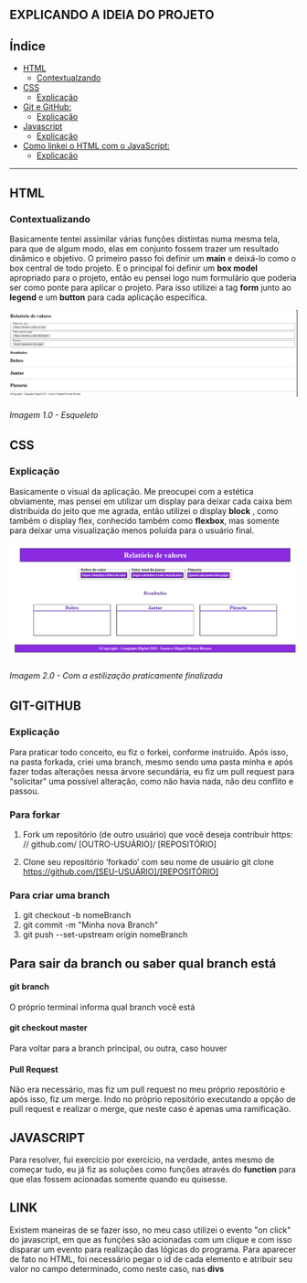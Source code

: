 ## EXPLICANDO A IDEIA DO PROJETO

## Índice

- [HTML](#HTML)
  - [Contextualzando](#ExplicaHTML)
- [CSS](#CSS)
  - [Explicação](#ExplicaCSS)
- [Git e GitHub:](#GIT-GITHUB)
  - [Explicação](#ExplicaGit)
- [Javascript](#JAVASCRIPT)
  - [Explicação](#JAVASCRIPT)
- [Como linkei o HTML com o JavaScript:](#LINK)
  - [Explicação](#LINK)

***

## HTML

### Contextualizando

Basicamente tentei assimilar várias funções distintas numa mesma tela, para que de algum modo, elas em conjunto fossem trazer um resultado dinâmico e objetivo.
O primeiro passo foi definir um **main** e deixá-lo como o box central de todo projeto. E o principal foi definir um **box model** apropriado para o projeto, então eu pensei logo num formulário que poderia ser como ponte para aplicar o projeto. Para isso utilizei a tag **form** junto ao **legend** e um **button** para cada aplicação específica.

![Esqueleto](./img/Esqueleto.png)

###### Imagem 1.0 - Esqueleto #######


## CSS

### Explicação

  Basicamente o visual da aplicação. Me preocupei com a estética obviamente, mas pensei em utilizar um display para deixar cada caixa bem distribuída do jeito que me agrada, então utilizei o display **block** , como também o display flex, conhecido também como **flexbox**, mas somente para deixar uma visualização menos poluída para o usuário final.

![CSS](./img/CSS.png)


###### Imagem 2.0 - Com a estilização praticamente finalizada ######

## GIT-GITHUB


### Explicação

Para praticar todo conceito, eu fiz o forkei, conforme instruído. Após isso, na pasta forkada, criei uma branch, mesmo sendo uma pasta minha e após fazer todas alterações nessa árvore secundária, eu fiz um pull request para "solicitar" uma possível alteração, como não havia nada, não deu conflito e passou.

### Para forkar

1. Fork um repositório (de outro usuário) que você deseja contribuir
https: // github.com/ [OUTRO-USUÁRIO]/ [REPOSITÓRIO]

2. Clone seu repositório ‘forkado’ com seu nome de usuário
git clone https://github.com/[SEU-USUÁRIO]/[REPOSITÓRIO]

### Para criar uma branch
1. git checkout -b nomeBranch
2. git commit -m "Minha nova Branch"
3. git push --set-upstream origin nomeBranch

## Para sair da branch ou saber qual branch está

#### git branch
O próprio terminal informa qual branch você está
#### git checkout master 
Para voltar para a branch principal, ou outra, caso houver

#### Pull Request
Não era necessário, mas fiz um pull request no meu próprio repositório e após isso, fiz um merge. Indo no próprio repositório executando a opção de pull request e realizar o merge, que neste caso é apenas uma ramificação.

## JAVASCRIPT
Para resolver, fui exercício por exercício, na verdade, antes mesmo de começar tudo, eu já fiz as soluções como funções através do **function** para que elas fossem acionadas somente quando eu quisesse.

## LINK
Existem maneiras de se fazer isso, no meu caso utilizei o evento "on click" do javascript, em que as funções são acionadas com um clique e com isso disparar um evento para realização das lógicas do programa. Para aparecer de fato no HTML, foi necessário pegar o id de cada elemento e atribuir seu valor no campo determinado, como neste caso, nas **divs**


